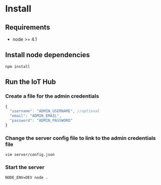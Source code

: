 # Install

## Requirements

* node >= 4.1

## Install node dependencies

`npm install`

## Run the IoT Hub

### Create a file for the admin credentials
```javascript
{
  "username": "ADMIN_USERNAME", //optional
  "email": "ADMIN_EMAIL",
  "password": "ADMIN_PASSWORD"
}
```
### Change the server config file to link to the admin credentials file
`vim server/config.json`

### Start the server
`NODE_ENV=DEV node .`

